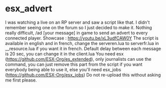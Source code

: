 # esx_advert

I was watching a live on an RP server and saw a script like that. I didn't remember seeing one on the forum so I just decided to make it.
Nothing really difficult, /ad [your message] in game to send an advert to every connected player.
Showcase : https://youtu.be/xL3udfCAW0Y
The script is available in english and in french, change the serveren.lua to serverfr.lua in __resource.lua if you want it in french.
Default delay between each message is 20 sec, you can change it in the client.lua
You need esx (https://github.com/ESX-Org/es_extended), only journalists can use the command, you can just remove this part from the script if you want everybody being able to use it, else you'll need esx_jobs (https://github.com/ESX-Org/esx_jobs)
Do not re-upload this without asking me first please.
